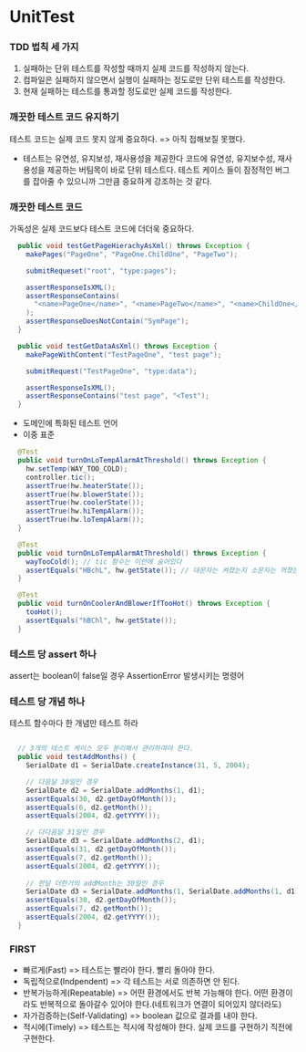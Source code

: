 # UnitTest

### TDD 법칙 세 가지

1. 실패하는 단위 테스트를 작성할 때까지 실제 코드를 작성하지 않는다.
2. 컴파일은 실패하지 않으면서 실행이 실패하는 정도로만 단위 테스트를 작성한다.
3. 현재 실패하는 테스트를 통과할 정도로만 실제 코드를 작성한다.

### 깨끗한 테스트 코드 유지하기

테스트 코드는 실제 코드 못지 않게 중요하다. => 아직 접해보질 못했다.

* 테스트는 유연성, 유지보성, 재사용성을 제공한다
코드에 유연성, 유지보수성, 재사용성을 제공하는 버팀목이 바로 단위 테스트다.
테스트 케이스 들이 잠정적인 버그를 잡아줄 수 있으니까 그만큼 중요하게 강조하는 것 같다.

### 깨끗한 테스트 코드
가독성은 실제 코드보다 테스트 코드에 더더욱 중요하다.

```java
  public void testGetPageHierachyAsXml() throws Exception {
    makePages("PageOne", "PageOne.ChildOne", "PageTwo");

    submitRequeset("root", "type:pages");

    assertResponseIsXML();
    assertResponseContains(
      "<name>PageOne</name>", "<name>PageTwo</name>", "<name>ChildOne</name>"
    );
    assertResponseDoesNotContain("SymPage");
  }

  public void testGetDataAsXml() throws Exception {
    makePageWithContent("TestPageOne", "test page");

    submitRequest("TestPageOne", "type:data");

    assertResponseIsXML();
    assertResponseContains("test page", "<Test");
  }
```
* 도메인에 특화된 테스트 언어
* 이중 표준

```java
  @Test
  public void turnOnLoTempAlarmAtThreshold() throws Exception {
    hw.setTemp(WAY_TOO_COLD);
    controller.tic();
    assertTrue(hw.heaterState());
    assertTrue(hw.blowerState());
    assertTrue(hw.coolerState());
    assertTrue(hw.hiTempAlarm());
    assertTrue(hw.loTempAlarm());
  }

  @Test
  public void turnOnLoTempAlarmAtThreshold() throws Exception {
    wayTooCold(); // tic 함수는 이안에 숨어있다
    assertEquals("HBchL", hw.getState()); // 대문자는 켜졌는지 소문자는 꺼졌는지
  }

  @Test
  public void turnOnCoolerAndBlowerIfTooHot() throws Exception {
    tooHot();
    assertEquals("hBChl", hw.getState());
  }
```
### 테스트 당 assert 하나

assert는 boolean이 false일 경우 AssertionError 발생시키는 명령어

### 테스트 당 개념 하나
테스트 함수마다 한 개념만 테스트 하라

```java

  // 3개의 테스트 케이스 모두 분리해서 관리하여야 한다.
  public void testAddMonths() {
    SerialDate d1 = SerialDate.createInstance(31, 5, 2004);

    // 다음달 30일인 경우
    SerialDate d2 = SerialDate.addMonths(1, d1);
    assertEquals(30, d2.getDayOfMonth());
    assertEquals(6, d2.getMonth());
    assertEquals(2004, d2.getYYYY());

    // 다다음달 31일인 경우
    SerialDate d3 = SerialDate.addMonths(2, d1);
    assertEquals(31, d2.getDayOfMonth());
    assertEquals(7, d2.getMonth());
    assertEquals(2004, d2.getYYYY());
    
    // 한달 더한거의 addMonth는 30일인 경우
    SerialDate d3 = SerialDate.addMonths(1, SerialDate.addMonths(1, d1));
    assertEquals(30, d2.getDayOfMonth());
    assertEquals(7, d2.getMonth());
    assertEquals(2004, d2.getYYYY());
  }
```

### FIRST

* 빠르게(Fast) => 테스트는 빨라야 한다. 빨리 돌아야 한다.
* 독립적으로(Indpendent) => 각 테스트는 서로 의존하면 안 된다.
* 반복가능하게(Repeatable) => 어떤 환경에서도 반복 가능해야 한다. 어떤 환경이라도 반복적으로 돌아갈수 있어야 한다.(네트워크가 연결이 되어있지 않더라도)
* 자가검증하는(Self-Validating) => boolean 값으로 결과를 내야 한다.
* 적시에(Timely) => 테스트는 적시에 작성해야 한다. 실제 코드를 구현하기 직전에 구현한다.